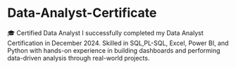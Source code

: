 # Data-Analyst-Certificate
🎓 Certified Data Analyst I successfully completed my Data Analyst Certification in December 2024. Skilled in SQL,PL-SQL, Excel, Power BI, and Python with hands-on experience in building dashboards and performing data-driven analysis through real-world projects.
